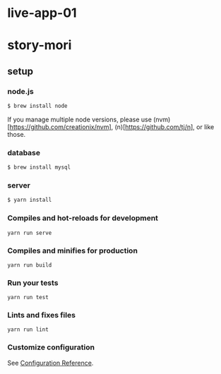 # live-app-01
# story-mori

## setup

### node.js

```bash
$ brew install node
```

If you manage multiple node versions, please use (nvm)[https://github.com/creationix/nvm], (n)[https://github.com/tj/n], or like those.

### database

```bash
$ brew install mysql
```

### server

```bash
$ yarn install
```


### Compiles and hot-reloads for development
```
yarn run serve
```

### Compiles and minifies for production
```
yarn run build
```

### Run your tests
```
yarn run test
```

### Lints and fixes files
```
yarn run lint
```

### Customize configuration
See [Configuration Reference](https://cli.vuejs.org/config/).
